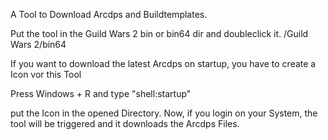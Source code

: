 A Tool to Download Arcdps and Buildtemplates.

Put the tool in the Guild Wars 2 bin or bin64 dir and doubleclick it.
/Guild Wars 2/bin64

If you want to download the latest Arcdps on startup, you have to create a Icon vor this Tool

Press Windows + R and type "shell:startup"

put the Icon in the opened  Directory. Now, if you login on your System, the tool will be triggered and it downloads the Arcdps Files.
